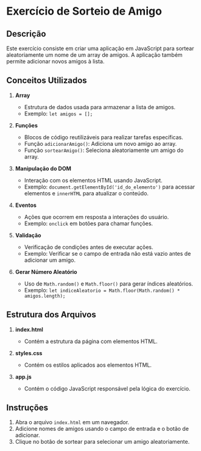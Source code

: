 # Exercício de Sorteio de Amigo

## Descrição
Este exercício consiste em criar uma aplicação em JavaScript para sortear aleatoriamente um nome de um array de amigos. A aplicação também permite adicionar novos amigos à lista.

## Conceitos Utilizados

1. **Array**
   - Estrutura de dados usada para armazenar a lista de amigos.
   - Exemplo: `let amigos = [];`

2. **Funções**
   - Blocos de código reutilizáveis para realizar tarefas específicas.
   - Função `adicionarAmigo()`: Adiciona um novo amigo ao array.
   - Função `sortearAmigo()`: Seleciona aleatoriamente um amigo do array.

3. **Manipulação do DOM**
   - Interação com os elementos HTML usando JavaScript.
   - Exemplo: `document.getElementById('id_do_elemento')` para acessar elementos e `innerHTML` para atualizar o conteúdo.

4. **Eventos**
   - Ações que ocorrem em resposta a interações do usuário.
   - Exemplo: `onclick` em botões para chamar funções.

5. **Validação**
   - Verificação de condições antes de executar ações.
   - Exemplo: Verificar se o campo de entrada não está vazio antes de adicionar um amigo.

6. **Gerar Número Aleatório**
   - Uso de `Math.random()` e `Math.floor()` para gerar índices aleatórios.
   - Exemplo: `let indiceAleatorio = Math.floor(Math.random() * amigos.length);`

## Estrutura dos Arquivos

1. **index.html**
   - Contém a estrutura da página com elementos HTML.

2. **styles.css**
   - Contém os estilos aplicados aos elementos HTML.

3. **app.js**
   - Contém o código JavaScript responsável pela lógica do exercício.

## Instruções

1. Abra o arquivo `index.html` em um navegador.
2. Adicione nomes de amigos usando o campo de entrada e o botão de adicionar.
3. Clique no botão de sortear para selecionar um amigo aleatoriamente.

